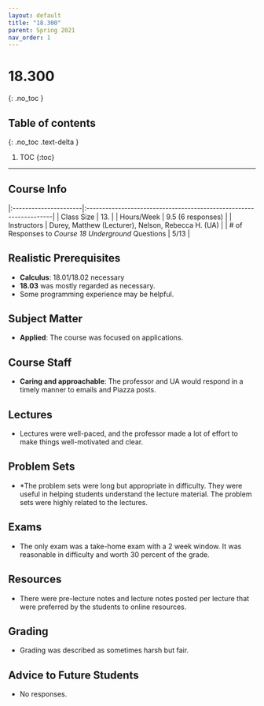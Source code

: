 ```yaml
---
layout: default
title: "18.300"
parent: Spring 2021
nav_order: 1
---
```


# 18.300
{: .no_toc }

## Table of contents
{: .no_toc .text-delta }

1. TOC
   {:toc}

---

## Course Info

|:----------------------|:-------------------------------------------------------------------|
| Class Size | 13. |
| Hours/Week | 9.5 (6 responses) |
| Instructors | Durey, Matthew (Lecturer), Nelson, Rebecca H. (UA) |
| # of Responses to _Course 18 Underground_ Questions | 5/13 |

## Realistic Prerequisites

- **Calculus**: 18.01/18.02 necessary
- **18.03** was mostly regarded as necessary.
- Some programming experience may be helpful.

## Subject Matter

- **Applied**: The course was focused on applications.

## Course Staff

- **Caring and approachable**: The professor and UA would respond in a timely manner to emails and Piazza posts.

## Lectures

- Lectures were well-paced, and the professor made a lot of effort to make things well-motivated and clear.

## Problem Sets

- \*The problem sets were long but appropriate in difficulty. They were useful in helping students understand the lecture material. The problem sets were highly related to the lectures.

## Exams

- The only exam was a take-home exam with a 2 week window. It was reasonable in difficulty and worth 30 percent of the grade.

## Resources

- There were pre-lecture notes and lecture notes posted per lecture that were preferred by the students to online resources.

## Grading

- Grading was described as sometimes harsh but fair.

## Advice to Future Students

- No responses.
<!--

## Syllabus

Click [**here**](/assets/files/300_Syllabus_Spring2021.pdf) for a PDF of this course's syllabus. (Does this link work?) -->
